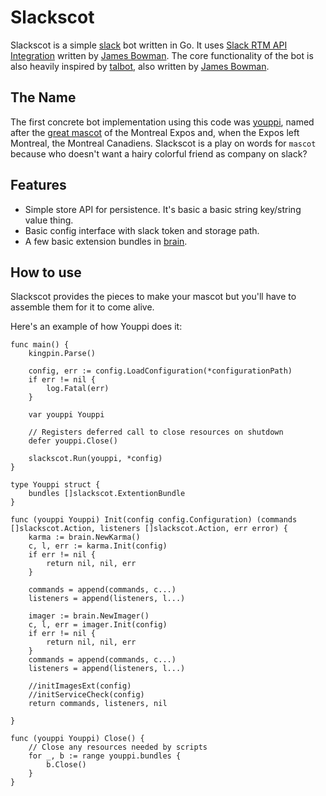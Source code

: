 Slackscot
=========

Slackscot is a simple [slack](https://slack.com) bot written in Go. It uses [Slack RTM API Integration](https://github.com/james-bowman/slack) written by [James Bowman](https://github.com/james-bowman). The core functionality of the bot is also heavily inspired by [talbot](https://github.com/james-bowman/talbot), also written by [James Bowman](https://github.com/james-bowman). 

The Name
--------
The first concrete bot implementation using this code was [youppi](https://github.com/alexandre-normand/youppi), named after the [great mascot](https://en.wikipedia.org/wiki/Youppi!) of the Montreal Expos and, when the Expos left Montreal, the Montreal Canadiens. Slackscot is a play on words for `mascot` because who doesn't want a hairy colorful friend as company on slack? 

Features
--------

* Simple store API for persistence. It's basic a basic string key/string value thing.
* Basic config interface with slack token and storage path. 
* A few basic extension bundles in [brain](brain). 

How to use
----------
Slackscot provides the pieces to make your mascot but you'll have to assemble them for it to come alive. 


Here's an example of how Youppi does it:
```
func main() {
	kingpin.Parse()

	config, err := config.LoadConfiguration(*configurationPath)
	if err != nil {
		log.Fatal(err)
	}

	var youppi Youppi

	// Registers deferred call to close resources on shutdown
	defer youppi.Close()

	slackscot.Run(youppi, *config)
}

type Youppi struct {
	bundles []slackscot.ExtentionBundle
}

func (youppi Youppi) Init(config config.Configuration) (commands []slackscot.Action, listeners []slackscot.Action, err error) {
	karma := brain.NewKarma()
	c, l, err := karma.Init(config)
	if err != nil {
		return nil, nil, err
	}

	commands = append(commands, c...)
	listeners = append(listeners, l...)

	imager := brain.NewImager()
	c, l, err = imager.Init(config)
	if err != nil {
		return nil, nil, err
	}
	commands = append(commands, c...)
	listeners = append(listeners, l...)

	//initImagesExt(config)
	//initServiceCheck(config)
	return commands, listeners, nil

}

func (youppi Youppi) Close() {
	// Close any resources needed by scripts
	for _, b := range youppi.bundles {
		b.Close()
	}
}

```
